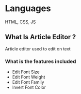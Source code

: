 # Languages
HTML, CSS, JS

## What Is Article Editor ?
Article editor used to edit on text 

### What is the features included
- Edit Font Size
- Edit Font Weight
- Edit Font Family
- Invert Font Color